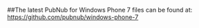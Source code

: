 ##The latest PubNub for Windows Phone 7 files can be found at: 
https://github.com/pubnub/windows-phone-7
